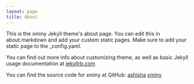 ```yaml
---
layout: page
title: About
---
```


This is the xminy Jekyll theme's about page. You can edit this in about.markdown and add your custom static pages. Make sure to add your static page to the _config.yaml.

You can find out more info about customizing theme, as well as basic Jekyll usage documentation at [jekyllrb.com](https://jekyllrb.com/)

You can find the source code for xminy at GitHub:
[ashisha](https://github.com/ashisha)
[xminy](https://github.com/ashisha/xminy)

